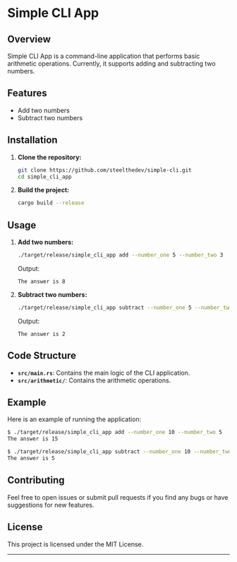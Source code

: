 

# Simple CLI App

## Overview

Simple CLI App is a command-line application that performs basic arithmetic operations. Currently, it supports adding and subtracting two numbers.

## Features

- Add two numbers
- Subtract two numbers

## Installation

1. **Clone the repository:**
   ```bash
   git clone https://github.com/steelthedev/simple-cli.git
   cd simple_cli_app
   ```

2. **Build the project:**
   ```bash
   cargo build --release
   ```

## Usage

1. **Add two numbers:**
   ```bash
   ./target/release/simple_cli_app add --number_one 5 --number_two 3
   ```
   Output:
   ```
   The answer is 8
   ```

2. **Subtract two numbers:**
   ```bash
   ./target/release/simple_cli_app subtract --number_one 5 --number_two 3
   ```
   Output:
   ```
   The answer is 2
   ```

## Code Structure

- **`src/main.rs`**: Contains the main logic of the CLI application.
- **`src/arithmetic/`**: Contains the arithmetic operations.

## Example

Here is an example of running the application:

```bash
$ ./target/release/simple_cli_app add --number_one 10 --number_two 5
The answer is 15

$ ./target/release/simple_cli_app subtract --number_one 10 --number_two 5
The answer is 5
```

## Contributing

Feel free to open issues or submit pull requests if you find any bugs or have suggestions for new features.

## License

This project is licensed under the MIT License.

---

